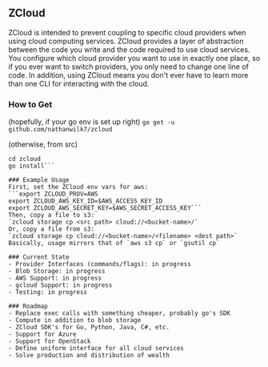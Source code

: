 ## ZCloud
ZCloud is intended to prevent coupling to specific cloud providers when using cloud computing services. ZCloud provides a layer of abstraction between the code you write and the code required to use cloud services. You configure which cloud provider you want to use in exactly one place, so if you ever want to switch providers, you only need to change one line of code. In addition, using ZCloud means you don't ever have to learn more than one CLI for interacting with the cloud.

### How to Get

(hopefully, if your go env is set up right)
`go get -u github.com/nathanwilk7/zcloud`

(otherwise, from src)
```git clone https://github.com/nathanwilk7/zcloud
cd zcloud
go install```

### Example Usage
First, set the ZCloud env vars for aws:
```export ZCLOUD_PROV=AWS
export ZCLOUD_AWS_KEY_ID=$AWS_ACCESS_KEY_ID
export ZCLOUD_AWS_SECRET_KEY=$AWS_SECRET_ACCESS_KEY```
Then, copy a file to s3:
`zcloud storage cp <src path> cloud://<bucket-name>/`
Or, copy a file from s3:
`zcloud storage cp cloud://<bucket-name>/<filename> <dest path>`
Basically, usage mirrors that of `aws s3 cp` or `gsutil cp`

### Current State
- Provider Interfaces (commands/flags): in progress
- Blob Storage: in progress
- AWS Support: in progress
- gcloud Support: in progress
- Testing: in progress

### Roadmap
- Replace exec calls with something cheaper, probably go's SDK
- Compute in addition to blob storage
- ZCloud SDK's for Go, Python, Java, C#, etc.
- Support for Azure
- Support for OpenStack
- Define uniform interface for all cloud services
- Solve production and distribution of wealth